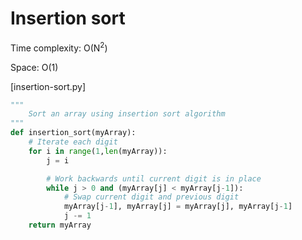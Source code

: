 # Insertion sort

Time complexity: O(N<sup>2</sup>)

Space: O(1)

[insertion-sort.py]

```py
"""
    Sort an array using insertion sort algorithm
"""
def insertion_sort(myArray):
    # Iterate each digit
    for i in range(1,len(myArray)):
        j = i

        # Work backwards until current digit is in place
        while j > 0 and (myArray[j] < myArray[j-1]):
            # Swap current digit and previous digit
            myArray[j-1], myArray[j] = myArray[j], myArray[j-1]
            j -= 1
    return myArray
```